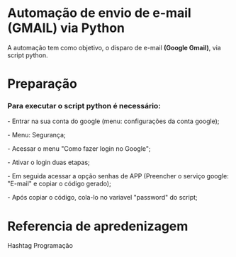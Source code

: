 # Automação de envio de e-mail (GMAIL) via Python

  <p> A automação tem como objetivo, o disparo de e-mail <b>(Google Gmail)</b>, via script python. </p>

# Preparação
  
  <h3> Para executar o script python é necessário: </h3>
    <p>- Entrar na sua conta do google (menu: configurações da conta google);</p>
    <p>- Menu: Segurança;</p>
    <p>- Acessar o menu "Como fazer login no Google";</p>
    <p>- Ativar o login duas etapas;</p>
    <p>- Em seguida acessar a opção senhas de APP (Preencher o serviço google: "E-mail" e copiar o código gerado);</p>
    <p>- Após copiar o código, cola-lo no variavel "password" do script;</p>


# Referencia de apredenizagem
 </p> Hashtag Programação</p> 

